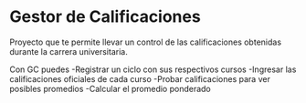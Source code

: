 # Gestor de Calificaciones
Proyecto que te permite llevar un control de las calificaciones obtenidas durante la carrera universitaria.

Con GC puedes
 -Registrar un ciclo con sus respectivos cursos
 -Ingresar las calificaciones oficiales de cada curso
 -Probar calificaciones para ver posibles promedios
 -Calcular el promedio ponderado
